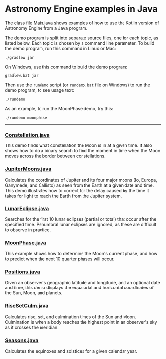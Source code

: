 # Astronomy Engine examples in Java

The class file [Main.java](src/main/java/io/github/cosinekitty/astronomy/demo/Main.java)
shows examples of how to use the Kotlin version of Astronomy Engine from a Java program.

The demo program is split into separate source files, one for each topic, as listed below.
Each topic is chosen by a command line parameter.
To build the demo program, run this command in Linux or Mac:

```
./gradlew jar
```

On Windows, use this command to build the demo program:

```
gradlew.bat jar
```

Then use the `rundemo` script (or `rundemo.bat` file on Windows) to
run the demo program, to see usage text:

```
./rundemo
```

As an example, to run the MoonPhase demo, try this:

```
./rundemo moonphase
```

---

### [Constellation.java](src/main/java/io/github/cosinekitty/astronomy/demo/Constellation.java)
This demo finds what constellation the Moon is in at a given time.
It also shows how to do a binary search to find the moment in time
when the Moon moves across the border between constellations.

### [JupiterMoons.java](src/main/java/io/github/cosinekitty/astronomy/demo/JupiterMoons.java)
Calculates the coordinates of Jupiter and its four major moons
(Io, Europa, Ganymede, and Callisto) as seen from the Earth
at a given date and time. This demo illustrates how to correct
for the delay caused by the time it takes for light to reach
the Earth from the Jupiter system.

### [LunarEclipse.java](src/main/java/io/github/cosinekitty/astronomy/demo/LunarEclipse.java)
Searches for the first 10 lunar eclipses (partial or total)
that occur after the specified time. Penumbral lunar eclipses
are ignored, as these are difficult to observe in practice.

### [MoonPhase.java](src/main/java/io/github/cosinekitty/astronomy/demo/MoonPhase.java)
This example shows how to determine the Moon's current phase,
and how to predict when the next 10 quarter phases will occur.

### [Positions.java](src/main/java/io/github/cosinekitty/astronomy/demo/Positions.java)
Given an observer's geographic latitude and longitude,
and an optional date and time, this demo displays the
equatorial and horizontal coordinates of the Sun, Moon, and planets.

### [RiseSetCulm.java](src/main/java/io/github/cosinekitty/astronomy/demo/RiseSetCulm.java)
Calculates rise, set, and culmination times of the Sun and Moon.
Culmination is when a body reaches the highest
point in an observer's sky as it crosses the meridian.

### [Seasons.java](src/main/java/io/github/cosinekitty/astronomy/demo/Seasons.java)
Calculates the equinoxes and solstices for a given calendar year.
